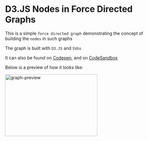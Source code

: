 # D3.JS Nodes in Force Directed Graphs
This is a simple `force directed graph` demonstrating the concept of building the `nodes` in such graphs

The graph is built with `D3.JS` and `SVGs`

It can also be found on [Codepen](https://codepen.io/bmuthoga/pen/LYEBJoX), and on [CodeSandbox](https://codesandbox.io/s/d3-nodes-in-force-directed-graphs-4rwhv)

Below is a preview of how it looks like:

<img src="https://i.ibb.co/T8YpygZ/d3-nodes-in-force-directed-graphs.gif" alt="graph-preview" width="300" height="200" />
